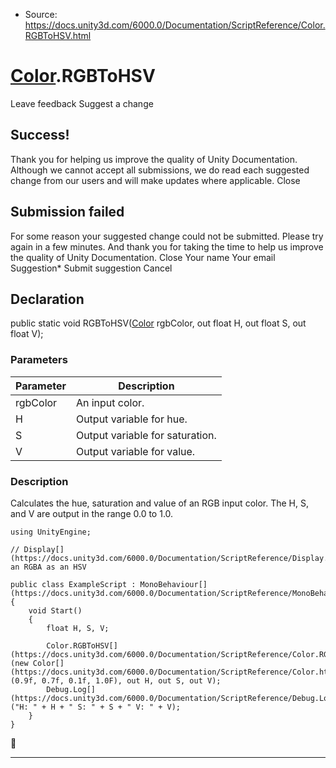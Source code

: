 * Source: https://docs.unity3d.com/6000.0/Documentation/ScriptReference/Color.RGBToHSV.html

#  [Color](https://docs.unity3d.com/6000.0/Documentation/ScriptReference/Color.html).RGBToHSV
Leave feedback
Suggest a change
## Success!
Thank you for helping us improve the quality of Unity Documentation. Although we cannot accept all submissions, we do read each suggested change from our users and will make updates where applicable.
Close
## Submission failed
For some reason your suggested change could not be submitted. Please <a>try again</a> in a few minutes. And thank you for taking the time to help us improve the quality of Unity Documentation.
Close
Your name Your email Suggestion* Submit suggestion
Cancel
## Declaration
public static void RGBToHSV([Color](https://docs.unity3d.com/6000.0/Documentation/ScriptReference/Color.html) rgbColor, out float H, out float S, out float V); 
### Parameters
Parameter | Description  
---|---  
rgbColor | An input color.  
H | Output variable for hue.  
S | Output variable for saturation.  
V | Output variable for value.  
### Description
Calculates the hue, saturation and value of an RGB input color.
The H, S, and V are output in the range 0.0 to 1.0.
```
using UnityEngine;  
  
// Display[](https://docs.unity3d.com/6000.0/Documentation/ScriptReference/Display.html) an RGBA as an HSV  
  
public class ExampleScript : MonoBehaviour[](https://docs.unity3d.com/6000.0/Documentation/ScriptReference/MonoBehaviour.html)
{
    void Start()
    {
        float H, S, V;  
  
        Color.RGBToHSV[](https://docs.unity3d.com/6000.0/Documentation/ScriptReference/Color.RGBToHSV.html)(new Color[](https://docs.unity3d.com/6000.0/Documentation/ScriptReference/Color.html)(0.9f, 0.7f, 0.1f, 1.0F), out H, out S, out V);
        Debug.Log[](https://docs.unity3d.com/6000.0/Documentation/ScriptReference/Debug.Log.html)("H: " + H + " S: " + S + " V: " + V);
    }
}

```

* * *
